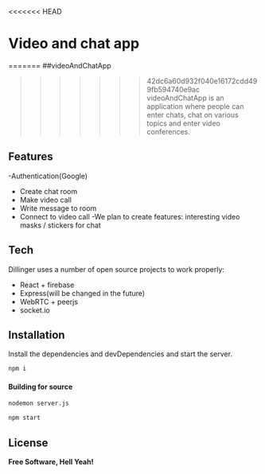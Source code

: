 <<<<<<< HEAD



# Video and chat app

=======
##videoAndChatApp
>>>>>>> 42dc6a60d932f040e16172cdd499fb594740e9ac
videoAndChatApp is an application where people can enter chats, chat on various topics and enter video conferences.

## Features

-Authentication(Google)
- Create chat room
- Make video call
- Write message to room
- Connect to video call
-We plan to create features: interesting video masks / stickers for chat


## Tech

Dillinger uses a number of open source projects to work properly:

- React + firebase
- Express(will be changed in the future)
- WebRTC + peerjs
- socket.io


## Installation

Install the dependencies and devDependencies and start the server.

```sh
npm i
```

#### Building for source

```sh
nodemon server.js
```

```sh
npm start
```


## License

**Free Software, Hell Yeah!**

